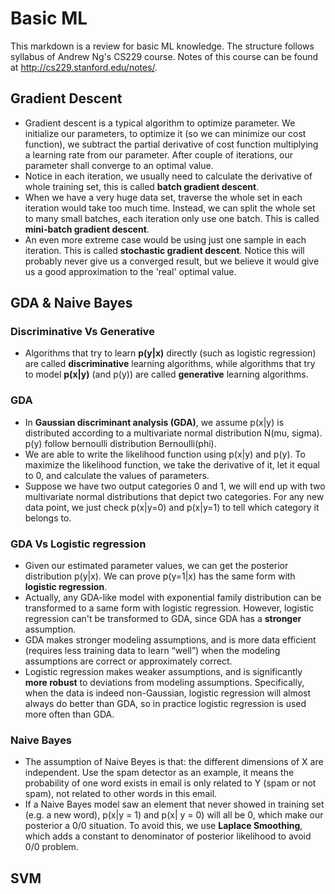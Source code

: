 # Basic ML
This markdown is a review for basic ML knowledge. The structure follows syllabus of Andrew Ng's CS229 course. Notes of this course can be found at http://cs229.stanford.edu/notes/.

## Gradient Descent
* Gradient descent is a typical algorithm to optimize parameter. We initialize our parameters, to optimize it (so we can minimize our cost function), we subtract the partial derivative of cost function multiplying a learning rate from our parameter. After couple of iterations, our parameter shall converge to an optimal value.
* Notice in each iteration, we usually need to calculate the derivative of whole training set, this is called **batch gradient descent**.
* When we have a very huge data set, traverse the whole set in each iteration would take too much time. Instead, we can split the whole set to many small batches, each iteration only use one batch. This is called **mini-batch gradient descent**.
* An even more extreme case would be using just one sample in each iteration. This is called **stochastic gradient descent**. Notice this will probably never give us a converged result, but we believe it would give us a good approximation to the 'real' optimal value. 


## GDA & Naive Bayes
### Discriminative Vs Generative
* Algorithms that try to learn **p(y|x)** directly (such as logistic regression) are called **discriminative** learning algorithms, while algorithms that try to model **p(x|y)** (and p(y)) are called **generative** learning algorithms.

### GDA
* In **Gaussian discriminant analysis (GDA)**, we assume p(x|y) is distributed according to a multivariate normal distribution N(mu, sigma). p(y) follow bernoulli distribution Bernoulli(phi).
* We are able to write the likelihood function using p(x|y) and p(y). To maximize the likelihood function, we take the derivative of it, let it equal to 0, and calculate the values of parameters.
* Suppose we have two output categories 0 and 1, we will end up with two multivariate normal distributions that depict two categories. For any new data point, we just check p(x|y=0) and p(x|y=1) to tell which category it belongs to.

### GDA Vs Logistic regression
* Given our estimated parameter values, we can get the posterior distribution p(y|x). We can prove p(y=1|x) has the same form with **logistic regression**.
* Actually, any GDA-like model with exponential family distribution can be transformed to a same form with logistic regression. However, logistic regression can't be transformed to GDA, since GDA has a **stronger** assumption.
* GDA makes stronger modeling assumptions, and is more data efficient (requires less training data to learn “well”) when the modeling assumptions are correct or approximately correct.
* Logistic regression makes weaker assumptions, and is significantly **more robust** to deviations from modeling assumptions. Specifically, when the data is indeed non-Gaussian, logistic regression will almost always do better than GDA, so in practice logistic regression is used more often than GDA.

### Naive Bayes
*  The assumption of Naive Beyes is that: the different dimensions of X are independent. Use the spam detector as an example, it means the probability of one word exists in email is only related to Y (spam or not spam), not related to other words in this email.
* If a Naive Bayes model saw an element that never showed in training set (e.g. a new word), p(x|y = 1) and p(x| y = 0) will all be 0, which make our posterior a 0/0 situation. To avoid this, we use **Laplace Smoothing**, which adds a constant to denominator of posterior likelihood to avoid 0/0 problem.  

## SVM
